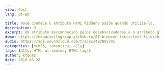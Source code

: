 ```yaml
---
view: Post
lang: pt-BR

title: Você conhece o atributo HTML hidden? Saiba quando utilizá-lo.
description: D...
excerpt: Um atributo desconhecido pelos desenvolvedores é o atributo global do HTML chamado `hidden`, nesse post vamos abordar quando utilizá-lo da melhor maneira.
demo: https://thepaciellogroup.github.io/AT-browser-tests/test-files/hidden-att.html
audio: https://api.soundcloud.com/tracks/492895791
categories: [html5, semantica, a11y]
tags: [a11y, HTML atributos, HTML tags]
author: ktquez
date: 2018-08-28
---
```

